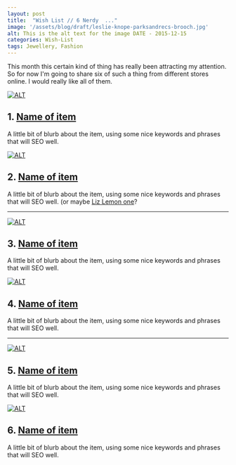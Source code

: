 ```yaml
---
layout: post
title:  "Wish List // 6 Nerdy  ..."
image: '/assets/blog/draft/leslie-knope-parksandrecs-brooch.jpg'
alt: This is the alt text for the image DATE - 2015-12-15
categories: Wish-List
tags: Jewellery, Fashion
---
```


This month this certain kind of thing has really been attracting my attention. So for now I'm going to share six of such a thing from different stores online. I would really like all of them.

<div class="row">
	<div class="col-md-6">
		<a href="https://www.etsy.com/listing/61584138/book-brooch-available-in-8-different" title=""><img src="/assets/blog/draft/open-book-wooden-brooch.jpg" alt="ALT"></a>
		<h2>1. <a href="https://www.etsy.com/listing/61584138/book-brooch-available-in-8-different">Name of item</a></h2>
		<p>A little bit of blurb about the item, using some nice keywords and phrases that will SEO well.</p>
	</div>
	<div class="col-md-6">
		<a href="http://shopkategabrielle.com/collections/brooches/products/leslie-knope-brooch-1" title=""><img src="/assets/blog/draft/leslie-knope-parksandrecs-brooch.jpg" alt="ALT"></a>
		<h2>2. <a href="http://shopkategabrielle.com/collections/brooches/products/leslie-knope-brooch-1">Name of item</a></h2>
		<p>A little bit of blurb about the item, using some nice keywords and phrases that will SEO well. (or maybe <a href="http://shopkategabrielle.com/collections/brooches/products/liz-lemon-brooch-1)" title="">Liz Lemon one</a>?</p>
	</div>
</div>

* * *

<div class="row">
	<div class="col-md-6">
		<a href="https://www.etsy.com/listing/201633708/tea-and-books-wooden-brooch-pin-badge" title=""><img src="/assets/blog/draft/drink-tea-read-books-wooden-brooch.jpg" alt="ALT"></a>
		<h2>3. <a href="https://www.etsy.com/listing/201633708/tea-and-books-wooden-brooch-pin-badge">Name of item</a></h2>
		<p>A little bit of blurb about the item, using some nice keywords and phrases that will SEO well.</p>
	</div>
	<div class="col-md-6">
		<a href="http://shoptuesday.com/collections/pins/products/girls-pennant-pin" title=""><img src="/assets/blog/draft/rose-gold-girls-pin.jpg" alt="ALT"></a>
		<h2>4. <a href="http://shoptuesday.com/collections/pins/products/girls-pennant-pin">Name of item</a></h2>
		<p>A little bit of blurb about the item, using some nice keywords and phrases that will SEO well.</p>
	</div>
</div>

* * *

<div class="row">
	<div class="col-md-6">
		<a href="http://www.notonthehighstreet.com/katerowlandillustration/product/feminist-illustrated-wooden-brooch" title=""><img src="/assets/blog/draft/feminist-heart-star-wooden-brooch.jpg" alt="ALT"></a>
		<h2>5. <a href="http://www.notonthehighstreet.com/katerowlandillustration/product/feminist-illustrated-wooden-brooch">Name of item</a></h2>
		<p>A little bit of blurb about the item, using some nice keywords and phrases that will SEO well.</p>
	</div>
	<div class="col-md-6">
		<a href="http://hannahzakari.co.uk/collections/hug-a-porcupine/products/audrey-jeanne-pink-cat-lying-down-brooch" title=""><img src="/assets/blog/draft/gold-pink-cat-pin.jpg" alt="ALT"></a>
		<h2>6. <a href="http://hannahzakari.co.uk/collections/hug-a-porcupine/products/audrey-jeanne-pink-cat-lying-down-brooch">Name of item</a></h2>
		<p>A little bit of blurb about the item, using some nice keywords and phrases that will SEO well.</p>
	</div>
</div>
